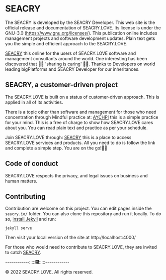 # SEACRY 

The SEACRY is developed by the SEACRY Developer. This web site is the official release and documentation of SEACRY.LOVE. Its license is under the GNU-3.0 (https://www.gnu.org/licenses/).
This publication online includes management projects and software development updates. Plain text gets you the simple and efficient approach to the SEACRY.LOVE. 

[SEACRY](https://seacry-love.github.io) this online for the users of SEACRY.LOVE software and  management consultants around the world. One interesting has been discovered that 🎁🎁 'sharing is caring' 🎁🎁. Thanks to Developers on world leading bigPlatforms and  SEACRY Developer for our inheritances.


## SEACRY, a customer-driven project
The SEACRY.LOVE is built on a status of customer-driven approach. This is applied in all of its activities.

There is a topic other than software and management for those who need concentration through Mindful practice at:
[AYCHPI](https://aychpi.github.io/) this is a simple practice for your mind. This is a free of charge to show how SEACRY.LOVE cares about you. You can read plain text and practice as per your schedule.

Join SEACRY.LOVE through:
[SEACRY](https://github.com/apps/seacry-love/) this is a place to access SEACRY.LOVE services and products. All you need to do is follow the link and complete a simple step. You are on the go!🐩🐩


## Code of conduct
SEACRY.LOVE respects the privacy, and legal issues on business and human matters.  


## Contributing

Contribution are welcome on this project. You can edit pages inside the `seacry.io/` folder. You can also clone this repository and run it locally. To do so, [install Jekyll](https://jekyllrb.com/docs/installation/) and run:

```
jekyll serve
```

Then visit your local version of the site at http://localhost:4000/

For those who would need to contribute to SEACRY.LOVE, they are invited to catch [SEACRY]("https://t.me/seacry-love/").


------------:::::🎆:::::------------

© 2022 SEACRY.LOVE. All rights reserved.
